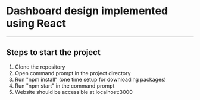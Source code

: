 # Dashboard design implemented using React

---

## Steps to start the project
1. Clone the repository 
2. Open command prompt in the project directory
3. Run "npm install" (one time setup for downloading packages)
4. Run "npm start" in the command prompt 
5. Website should be accessible at localhost:3000

